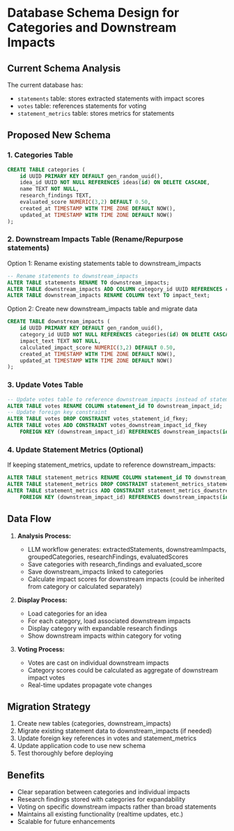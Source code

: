 # Database Schema Design for Categories and Downstream Impacts

## Current Schema Analysis

The current database has:
- `statements` table: stores extracted statements with impact scores
- `votes` table: references statements for voting
- `statement_metrics` table: stores metrics for statements

## Proposed New Schema

### 1. Categories Table
```sql
CREATE TABLE categories (
    id UUID PRIMARY KEY DEFAULT gen_random_uuid(),
    idea_id UUID NOT NULL REFERENCES ideas(id) ON DELETE CASCADE,
    name TEXT NOT NULL,
    research_findings TEXT,
    evaluated_score NUMERIC(3,2) DEFAULT 0.50,
    created_at TIMESTAMP WITH TIME ZONE DEFAULT NOW(),
    updated_at TIMESTAMP WITH TIME ZONE DEFAULT NOW()
);
```

### 2. Downstream Impacts Table (Rename/Repurpose statements)
Option 1: Rename existing statements table to downstream_impacts
```sql
-- Rename statements to downstream_impacts
ALTER TABLE statements RENAME TO downstream_impacts;
ALTER TABLE downstream_impacts ADD COLUMN category_id UUID REFERENCES categories(id) ON DELETE CASCADE;
ALTER TABLE downstream_impacts RENAME COLUMN text TO impact_text;
```

Option 2: Create new downstream_impacts table and migrate data
```sql
CREATE TABLE downstream_impacts (
    id UUID PRIMARY KEY DEFAULT gen_random_uuid(),
    category_id UUID NOT NULL REFERENCES categories(id) ON DELETE CASCADE,
    impact_text TEXT NOT NULL,
    calculated_impact_score NUMERIC(3,2) DEFAULT 0.50,
    created_at TIMESTAMP WITH TIME ZONE DEFAULT NOW(),
    updated_at TIMESTAMP WITH TIME ZONE DEFAULT NOW()
);
```

### 3. Update Votes Table
```sql
-- Update votes table to reference downstream_impacts instead of statements
ALTER TABLE votes RENAME COLUMN statement_id TO downstream_impact_id;
-- Update foreign key constraint
ALTER TABLE votes DROP CONSTRAINT votes_statement_id_fkey;
ALTER TABLE votes ADD CONSTRAINT votes_downstream_impact_id_fkey
    FOREIGN KEY (downstream_impact_id) REFERENCES downstream_impacts(id) ON DELETE CASCADE;
```

### 4. Update Statement Metrics (Optional)
If keeping statement_metrics, update to reference downstream_impacts:
```sql
ALTER TABLE statement_metrics RENAME COLUMN statement_id TO downstream_impact_id;
ALTER TABLE statement_metrics DROP CONSTRAINT statement_metrics_statement_id_fkey;
ALTER TABLE statement_metrics ADD CONSTRAINT statement_metrics_downstream_impact_id_fkey
    FOREIGN KEY (downstream_impact_id) REFERENCES downstream_impacts(id) ON DELETE CASCADE;
```

## Data Flow

1. **Analysis Process:**
   - LLM workflow generates: extractedStatements, downstreamImpacts, groupedCategories, researchFindings, evaluatedScores
   - Save categories with research_findings and evaluated_score
   - Save downstream_impacts linked to categories
   - Calculate impact scores for downstream impacts (could be inherited from category or calculated separately)

2. **Display Process:**
   - Load categories for an idea
   - For each category, load associated downstream impacts
   - Display category with expandable research findings
   - Show downstream impacts within category for voting

3. **Voting Process:**
   - Votes are cast on individual downstream impacts
   - Category scores could be calculated as aggregate of downstream impact votes
   - Real-time updates propagate vote changes

## Migration Strategy

1. Create new tables (categories, downstream_impacts)
2. Migrate existing statement data to downstream_impacts (if needed)
3. Update foreign key references in votes and statement_metrics
4. Update application code to use new schema
5. Test thoroughly before deploying

## Benefits

- Clear separation between categories and individual impacts
- Research findings stored with categories for expandability
- Voting on specific downstream impacts rather than broad statements
- Maintains all existing functionality (realtime updates, etc.)
- Scalable for future enhancements